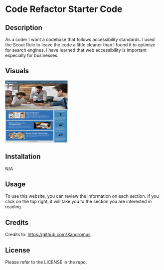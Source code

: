 # Code Refactor Starter Code

## Description
As a coder I want a codebase that follows accessibility standards. I used the Scout Rule to leave the code a little cleaner than I found it to optimize for search engines. I have learned that web accessibility is important especially for businesses.


## Visuals 
<img src="./assets/images/screenshot.jpg" width="200" height="200">

## Installation

N/A

## Usage

To use this website, you can review the information on each section. If you click on the top right, it will take you to the section you are interested in reading.

## Credits

Credits to: https://github.com/Xandromus

## License
Please refer to the LICENSE in the repo.
